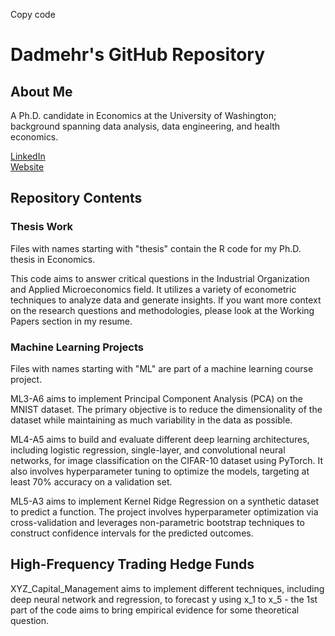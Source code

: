 Copy code
# Dadmehr's GitHub Repository

## About Me
A Ph.D. candidate in Economics at the University of Washington; background spanning data analysis, data engineering, and health economics.

[LinkedIn](https://www.linkedin.com/in/dadmehr-didgar/)  
[Website](https://www.sites.google.com/view/dadmehrdidgar)  

## Repository Contents

### Thesis Work
Files with names starting with "thesis" contain the R code for my Ph.D. thesis in Economics. 

This code aims to answer critical questions in the Industrial Organization and Applied Microeconomics field. It utilizes a variety of econometric techniques to analyze data and generate insights. If you want more context on the research questions and methodologies, please look at the Working Papers section in my resume.

### Machine Learning Projects
Files with names starting with "ML" are part of a machine learning course project.

ML3-A6 aims to implement Principal Component Analysis (PCA) on the MNIST dataset. The primary objective is to reduce the dimensionality of the dataset while maintaining as much variability in the data as possible.

ML4-A5 aims to build and evaluate different deep learning architectures, including logistic regression, single-layer, and convolutional neural networks, for image classification on the CIFAR-10 dataset using PyTorch. It also involves hyperparameter tuning to optimize the models, targeting at least 70% accuracy on a validation set.

ML5-A3 aims to implement Kernel Ridge Regression on a synthetic dataset to predict a function. The project involves hyperparameter optimization via cross-validation and leverages non-parametric bootstrap techniques to construct confidence intervals for the predicted outcomes.

## High-Frequency Trading Hedge Funds
XYZ_Capital_Management aims to implement different techniques, including deep neural network and regression, to forecast y using x_1 to x_5 - the 1st part of the code aims to bring empirical evidence for some theoretical question.
